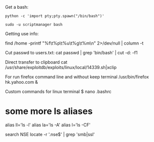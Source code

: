 Get a bash:
```shell
python -c 'import pty;pty.spawn("/bin/bash")'

sudo -u scriptmanager bash

```

Getting use info:

find /home -printf "%f\t%p\t%u\t%g\t%m\n" 2>/dev/null | column -t

Cut passwd to users.txt:
cat passwd | grep 'bin/bash' | cut -d: -f1

Direct transfer to clipboard
cat /usr/share/exploitdb/exploits/linux/local/14339.sh|xclip



For run firefox command line and without keep terminal
/usr/bin/firefox hk.yahoo.com &

Custom commands for linux terminal
 $ nano .bashrc 

# some more ls aliases
alias ll='ls -l'
alias la='ls -A'
alias l='ls -CF'

search NSE
locate -r '\.nse$' | grep 'smb\|ssl'
